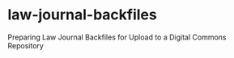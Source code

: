 # law-journal-backfiles
Preparing Law Journal Backfiles for Upload to a Digital Commons Repository 
